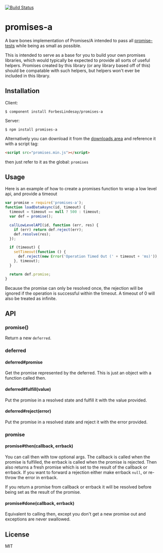 [![Build Status](https://secure.travis-ci.org/ForbesLindesay/promises-a.png)](http://travis-ci.org/ForbesLindesay/promises-a)
# promises-a

  A bare bones implementation of Promises/A intended to pass all [promise-tests](https://github.com/domenic/promise-tests) while being as small as possible.

  This is intended to serve as a base for you to build your own promises libraries, which would typically be expected to provide all sorts of useful helpers. Promises created by this library (or any library based off of this) should be compatable with such helpers, but helpers won't ever be included in this library.

## Installation

  Client:

    $ component install ForbesLindesay/promises-a

  Server:

    $ npm install promises-a

  Alternatively you can download it from the [downloads area](https://github.com/ForbesLindesay/promises-a/downloads) and reference it with a script tag:

```html
<script src="promises.min.js"></script>
```

  then just refer to it as the global: `promises`

## Usage

  Here is an example of how to create a promises function to wrap a low level api, and provide a timeout

```javascript
var promise = require('promises-a');
function loadDataAsync(id, timeout) {
  timeout = timeout == null ? 500 : timeout;
  var def = promise();

  callLowLevelAPI(id, function (err, res) {
    if (err) return def.reject(err);
    def.resolve(res);
  });

  if (timeout) {
    setTimeout(function () {
      def.reject(new Error('Operation Timed Out (' + timeout + 'ms)'));
    }, timeout);
  }

  return def.promise;
}
```

  Because the promise can only be resolved once, the rejection will be ignored if the operation is successful within the timeout. A timeout of 0 will also be treated as infinite.

## API

### promise()

  Return a new `deferred`.

### deferred

#### deferred#promise

  Get the promise represented by the deferred. This is just an object with a function called then.

#### deferred#fulfill(value)

  Put the promise in a resolved state and fulfill it with the value provided.

#### deferred#reject(error)

  Put the promise in a resolved state and reject it with the error provided.

### promise

#### promise#then(callback, errback)

  You can call then with tow optional args. The callback is called when the promise is fulfilled, the errback is called when the promise is rejected. Then also returns a fresh promise which is set to the result of the callback or errback.  If you want to forward a rejection either make errback `null`, or re-throw the error in errback.

  If you return a promise from callback or errback it will be resolved before being set as the result of the promise.

#### promise#done(callback, errback)

  Equivalent to calling then, except you don't get a new promise out and exceptions are never swallowed.

## License

  MIT

